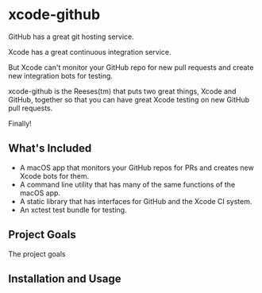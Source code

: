 # xcode-github

GitHub has a great git hosting service.

Xcode has a great continuous integration service.

But Xcode can't monitor your GitHub repo for new pull requests and create new integration bots
for testing.

xcode-github is the Reeses(tm) that puts two great things, Xcode and GitHub, together so that you
can have great Xcode testing on new GitHub pull requests.

Finally!

## What's Included

* A macOS app that monitors your GitHub repos for PRs and creates new Xcode bots for them.
* A command line utility that has many of the same functions of the macOS app.
* A static library that has interfaces for GitHub and the Xcode CI system.
* An xctest test bundle for testing.

## Project Goals

The project goals

## Installation and Usage

